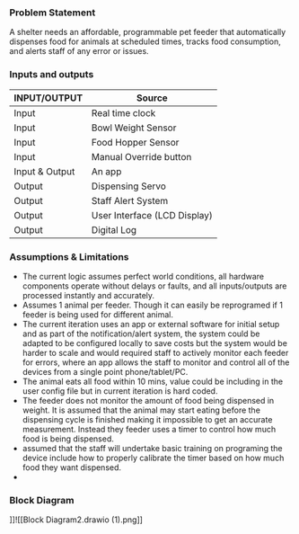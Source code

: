
### Problem Statement 

A shelter needs an affordable, programmable pet feeder that automatically dispenses food for animals at scheduled times, tracks food consumption, and alerts staff of any error or issues.

### Inputs and outputs 

| **INPUT/OUTPUT** | **Source**                   |
| ---------------- | ---------------------------- |
| Input            | Real time clock              |
| Input            | Bowl Weight Sensor           |
| Input            | Food Hopper Sensor           |
| Input            | Manual Override button       |
| Input & Output   | An app                       |
| Output           | Dispensing Servo             |
| Output           | Staff Alert System           |
| Output           | User Interface (LCD Display) |
| Output           | Digital Log                  |

### Assumptions & Limitations

- The current logic assumes perfect world conditions, all hardware components operate without delays or faults, and all inputs/outputs are processed instantly and accurately.
- Assumes 1 animal per feeder.  Though it can easily be reprogramed if 1 feeder is being used for different animal. 
- The current iteration uses an app or external software for initial setup and as part of the notification/alert system, the system could be adapted to be configured locally to save costs but the system would be harder to scale and would required staff to actively monitor each feeder for errors, where an app allows the staff to monitor and control all of the devices from a single point phone/tablet/PC. 
- The animal eats all food within 10 mins, value could be including in the user config file but in current iteration is hard coded. 
- The feeder does not monitor the amount of food being dispensed in weight. It is assumed that the animal may start eating before the dispensing cycle is finished making it impossible to get an accurate measurement. Instead they feeder uses a timer to control how much food is being dispensed. 
- assumed that the staff will undertake basic training on programing the device include how to properly calibrate the timer based on how much food they want dispensed. 
- 


### Block Diagram

]]![[Block Diagram2.drawio (1).png]]



